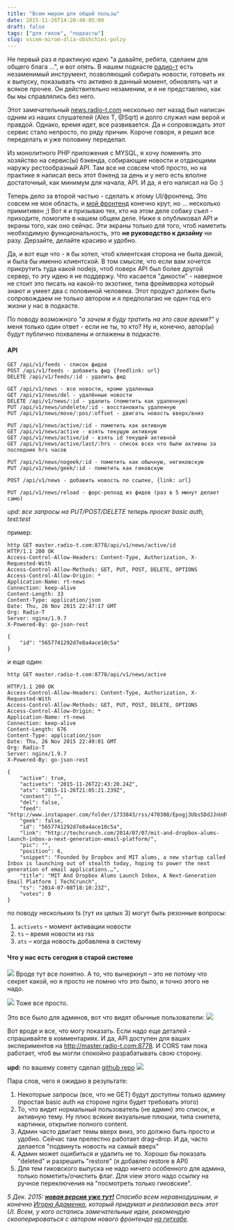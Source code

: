 ```yaml
---
title: "Всем миром для общей пользы"
date: 2015-11-26T14:20:40-05:00
draft: false
tags: ["для гиков", "подкасты"]
slug: vsiem-mirom-dlia-obshchiei-polzy
---
```


Не первый раз я практикую идею "а давайте, ребята, сделаем для общего блага ...", и вот опять. В нашем подкасте [радио-т](http://www.radio-t.com) есть незаменимый инструмент, позволяющий собирать новости, готовить их к выпуску, показывать что активно в данный момент, обновлять чат и всякое прочее. Он действительно незаменим, и я не представляю, как бы мы справлялись без него.

Этот замечательный [news.radio-t.com](http://news.radio-t.com) несколько лет назад был написан одним из наших слушателей (Alex T, @Sqrt) и долго служил нам верой и правдой. Однако, время идет, все развивается. Да и сопровождать этот сервис стало непросто, по ряду причин. Короче говоря, я решил все переделать и уже половину переделал.

Из монолитного PHP приложения с MYSQL, я хочу поменять это хозяйство на сервис(ы) бэкенда, собирающие новости и отдающими наружу рестообразный API. Там все не совсем чтоб просто, но на практике я написал весь этот бэкенд за день и у него есть вполне достаточный, как минимум для начала, API. И да, я его написал на Go :)

Теперь дело за второй частью - сделать к этому UI/фронтенд. Это совсем не моя область, и [мой фронтенд](http://master.radio-t.com:8778) конечно крут, но  ... несколько примитивен ;) Вот я и призываю тех, кто на этом деле собаку съел - приходите, помогите в нашем общем деле. Ниже я опубликовал API и экраны того, как оно сейчас. Эти экраны только для того, чтоб наметить необходимую функциональность, это **не руководство к дизайну** ни разу. Дерзайте, делайте красиво и удобно.

Да, и вот еще что - я бы хотел, чтоб клиентская сторона не была дикой, и была бы именно клиентской. В том смысле, что если вам хочется прикрутить туда какой nodejs, чтоб поверх API был более другой сервер, то эту идею я не поддержу. Что касается "дикости" - наверное не стоит это писать на какой-то экзотике, типа фреймворка который знают и умеет два с половиной человека. Этот продукт должен быть сопровождаем не только автором и я предполагаю не один год его жизни у нас в подкасте.

По поводу возможного _"а зачем я буду тратить на это свое время?"_ у меня только один ответ - если не ты, то кто? Ну и, конечно, автор(ы) будут публично похвалены и оглажены в подкасте. 

#### API 

    GET /api/v1/feeds - список фидов
    POST /api/v1/feeds - добавить фид {feedlink: url}
    DELETE /api/v1/feeds/:id - удалить фид

    GET /api/v1/news - все новости, кроме удаленных
    GET /api/v1/news/del - удалённые новости
    DELETE /api/v1/news/:id - удалить (пометить как удаленную)
    PUT /api/v1/news/undelete/:id - восстановить удаленную
    PUT /api/v1/news/move/:pos/:offset - двигать новость вверх/вниз

    PUT /api/v1/news/active/:id - пометить как активную
    GET /api/v1/news/active - взять текущую активную
    GET /api/v1/news/active/id - взять id текущей активной
    GET /api/v1/news/active/last/:hrs - список всех что были активны за последние hrs часов

    PUT /api/v1/news/nogeek/:id - пометить как обычную, негиковскую 
    PUT /api/v1/news/geek/:id - пометить как гиковскую

    POST /api/v1/news - добавить новость по ссылке, {link: url}

    PUT /api/v1/news/reload - форс-релоад из фидов (раз в 5 минут делает само)

_upd: все запросы на PUT/POST/DELETE теперь просят basic auth, test:test_

пример:
```
http GET master.radio-t.com:8778/api/v1/news/active/id
HTTP/1.1 200 OK
Access-Control-Allow-Headers: Content-Type, Authorization, X-Requested-With
Access-Control-Allow-Methods: GET, PUT, POST, DELETE, OPTIONS
Access-Control-Allow-Origin: *
Application-Name: rt-news
Connection: keep-alive
Content-Length: 33
Content-Type: application/json
Date: Thu, 26 Nov 2015 22:47:17 GMT
Org: Radio-T
Server: nginx/1.9.7
X-Powered-By: go-json-rest

{
    "id": "5657741292d7e8a4ace10c5a"
}
```

и еще один:
```
http GET master.radio-t.com:8778/api/v1/news/active

HTTP/1.1 200 OK
Access-Control-Allow-Headers: Content-Type, Authorization, X-Requested-With
Access-Control-Allow-Methods: GET, PUT, POST, DELETE, OPTIONS
Access-Control-Allow-Origin: *
Application-Name: rt-news
Connection: keep-alive
Content-Length: 676
Content-Type: application/json
Date: Thu, 26 Nov 2015 22:49:01 GMT
Org: Radio-T
Server: nginx/1.9.7
X-Powered-By: go-json-rest

{
    "active": true,
    "activets": "2015-11-26T22:43:20.24Z",
    "ats": "2015-11-26T21:05:21.239Z",
    "content": "",
    "del": false,
    "feed": "http://www.instapaper.com/folder/1733843/rss/470308/Epogj3Ubs5DdJJnUdVD2HUAKSk",
    "geek": false,
    "id": "5657741292d7e8a4ace10c5a",
    "link": "http://techcrunch.com/2014/07/07/mit-and-dropbox-alums-launch-inbox-a-next-generation-email-platform/",
    "pic": "",
    "position": 6,
    "snippet": "Founded by Dropbox and MIT alums, a new startup called Inbox is launching out of stealth today, hoping to power the next generation of email applications.…",
    "title": "MIT And Dropbox Alums Launch Inbox, A Next-Generation Email Platform | TechCrunch",
    "ts": "2014-07-08T18:10:23Z",
    "votes": 0
}
```

по поводу нескольких ts (тут их целых 3) могут быть резонные вопросы:

1. `activets` – момент активации новости
1. `ts` – время новости из rss
1. `ats` – когда новость добавлена в систему

#### Что у нас есть сегодня в старой системе

![](/images/posts/1bi40-201511-26155228-uer60.png)
Вроде тут все понятно. А то, что вычеркнул – это не потому что секрет какой, но я просто не помню что это было, и точно этого не надо. 

![](/images/posts/nvynb-201511-26155730-edcut.png)
Тоже все просто.

Это все было для админов, вот что видят обычные пользователи:
![](/images/posts/q0dgn-201511-26155839-ywrtw.png)

Вот вроде и все, что могу показать. Если надо еще деталей - спрашивайте в комментариях. И да, API доступен для ваших экспериментов на http://master.radio-t.com:8778. И CORS там пока работает, чтоб вы могли спокойно разрабатывать свою сторону.

__upd:__ по вашему совету сделал [github repo](https://github.com/umputun/rtnews-ui)
![](/images/posts/csgg1-201511-27122159-3geii.png)

Пара слов, чего я ожидаю в результате:

1. Некоторые запросы (все, что не GET) будут доступны только админу (простая basic auth на стороне nginx будет требовать этого)
1. То, что видит нормальный пользователь (не админ) это список, и активную тему. Ну плюс всякие визуальные плюшки, типа снипета, картинки, открытие полного content.
1. Админ часто двигает темы вверх вниз, это должно быть просто и удобно. Сейчас там прелестно работает drag–drop. И да, часто делается "подвинуть новость на самый вверх"
1. Админ может ошибиться и удалить не то. Хорошо бы показать "deleted" и разрешить "restore" (я добавлю restore в API)
1. Для тем гиковского выпуска не надо ничего особенного для админа, только пометить/очистить флаг. Для view этого надо ссылку на ручное переключения на "посмотреть только гиковские".

_5 Дек. 2015: __[новая версия уже тут!](https://news.radio-t.com)__ Спасибо всем неравнодушным, и конечно [Игорю Адаменко](https://github.com/igoradamenko), который придумал и реализовал весь этот UI. Всем, у кого остались замечательные идеи, рекомендую скооперироваться с автором нового фронтенда [на гитхабе](https://github.com/igoradamenko/rtnews-ui.git)._
